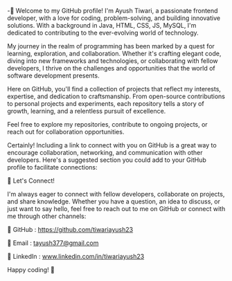 
-👋 Welcome to my GitHub profile! I'm Ayush Tiwari,
 a passionate frontend developer, with a love for coding, problem-solving, and building innovative solutions.
 With a background in Java, HTML, CSS, JS, MySQL, I'm dedicated to contributing to the ever-evolving world of technology.

My journey in the realm of programming has been marked by a quest for learning, exploration, and collaboration.
Whether it's crafting elegant code, diving into new frameworks and technologies, or collaborating with fellow developers,
I thrive on the challenges and opportunities that the world of software development presents.

Here on GitHub, you'll find a collection of projects that reflect my interests, expertise, and dedication to craftsmanship.
From open-source contributions to personal projects and experiments, each repository tells a story of growth, learning, and a relentless pursuit of excellence.

Feel free to explore my repositories, contribute to ongoing projects, or reach out for collaboration opportunities.

Certainly! Including a link to connect with you on GitHub is a great way to encourage collaboration, networking,
and communication with other developers. Here's a suggested section you could add to your GitHub profile to facilitate connections:

🤝 Let's Connect!

I'm always eager to connect with fellow developers, collaborate on projects, and share knowledge. 
Whether you have a question, an idea to discuss, or just want to say hello, 
feel free to reach out to me on GitHub or connect with me through other channels:

🔗 GitHub : https://github.com/tiwariayush23

📧 Email : tayush377@gmail.com

📱 LinkedIn  : www.linkedin.com/in/tiwariayush23

Happy coding! 🚀



<!---
tiwariayush23/tiwariayush23 is a ✨ special ✨ repository because its `README.md` (this file) appears on your GitHub profile.
You can click the Preview link to take a look at your changes.
--->

